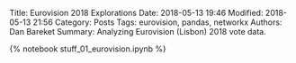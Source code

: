 Title: Eurovision 2018 Explorations
Date: 2018-05-13 19:46
Modified: 2018-05-13 21:56
Category: Posts
Tags: eurovision, pandas, networkx
Authors: Dan Bareket
Summary: Analyzing Eurovision (Lisbon) 2018 vote data.

{% notebook stuff_01_eurovision.ipynb %}
